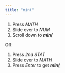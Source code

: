 ```yaml
---
title: "min("
---
```


1. Press *MATH*
2. Slide over to *NUM*
3. Scroll down to ***min(***

OR

1. Press *2nd STAT*
2. Slide over to *MATH*
3. Press *Enter* to get ***min(***
